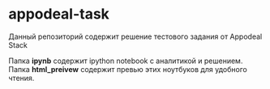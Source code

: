 # appodeal-task
Данный репозиторий содержит решение тестового задания от Appodeal Stack

Папка <b>ipynb</b> содержит ipython notebook с аналитикой и решением. 
Папка <b>html_preivew</b> содержит превью этих ноутбуков для удобного чтения.
